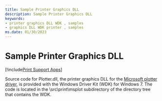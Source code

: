 ```yaml
---
title: Sample Printer Graphics DLL
description: Sample Printer Graphics DLL
keywords:
- printer graphics DLL WDK , samples
- graphics DLL WDK printer , samples
ms.date: 01/30/2023
---
```


# Sample Printer Graphics DLL

[!include[Print Support Apps](../includes/print-support-apps.md)]

Source code for Plotter.dll, the printer graphics DLL for the [Microsoft plotter driver](microsoft-plotter-driver.md), is provided with the Windows Driver Kit (WDK) for Windows 7. The code is located in the \\src\\print\\msplot subdirectory of the directory tree that contains the WDK.
